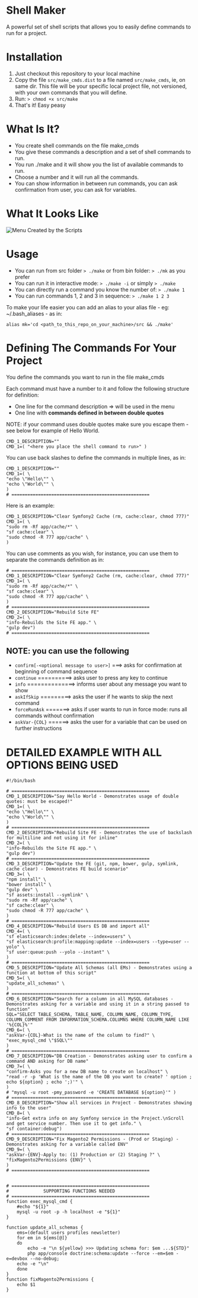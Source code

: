 # Shell Maker

A powerful set of shell scripts that allows you to easily define commands to run for a project.

# Installation

1. Just checkout this repository to your local machine  
1. Copy the file `src/make_cmds.dist` to a file named `src/make_cmds`, ie, on same dir. This file will be your specific local project file, not versioned, with your own commands that you will define.
1. Run: `> chmod +x src/make`
1. That's it! Easy peasy

# What Is It?

* You create shell commands on the file make_cmds
* You give these commands a description and a set of shell commands to run.
* You run ./make and it will show you the list of available commands to run.
* Choose a number and it will run all the commands.
* You can show information in between run commands, you can ask confirmation from user, you can ask for variables.  


# What It Looks Like

![Menu Created by the Scripts](/menu.png?raw=true "Menu Created by the Scripts")


# Usage

* You can run from src folder `> ./make` or from bin folder: `> ./mk` as you prefer  
* You can run it in interactive mode: `> ./make -i` or simply `> ./make`  
* You can directly run a command you know the number of: `> ./make 1`  
* You can run commands 1, 2 and 3 in sequence: `> ./make 1 2 3`  

To make your life easier you can add an alias to your alias file - eg: ~/.bash_aliases - as in:  

```shell
alias mk='cd <path_to_this_repo_on_your_machine>/src && ./make'
```

# Defining The Commands For Your Project  

You define the commands you want to run in the file make_cmds  

Each command must have a number to it and follow the following structure for definition:  

* One line for the command description => will be used in the menu
* One line with __commands defined in between double quotes__

NOTE: if your command uses double quotes make sure you escape them - see below for example of Hello World.  

```shell
CMD_1_DESCRIPTION=""
CMD_1=( "<here you place the shell command to run>" )
```

You can use back slashes to define the commands in multiple lines, as in:

```shell
CMD_1_DESCRIPTION=""
CMD_1=( \
"echo \"Hello\"" \
"echo \"World\"" \
)
# ====================================================
```

Here is an example:

```shell
CMD_1_DESCRIPTION="Clear Symfony2 Cache (rm, cache:clear, chmod 777)"
CMD_1=( \
"sudo rm -Rf app/cache/*" \
"sf cache:clear" \
"sudo chmod -R 777 app/cache" \
)
```
You can use comments as you wish, for instance, you can use them to separate the commands definition as in:

```shell
# ====================================================
CMD_1_DESCRIPTION="Clear Symfony2 Cache (rm, cache:clear, chmod 777)"
CMD_1=( \
"sudo rm -Rf app/cache/*" \
"sf cache:clear" \
"sudo chmod -R 777 app/cache" \
)
# ====================================================
CMD_2_DESCRIPTION="Rebuild Site FE"
CMD_2=( \
"info-Rebuilds the Site FE app." \
"gulp dev")
# ====================================================
```

## NOTE: you can use the following
* `confirm[-<optional message to user>]`  ===> asks for confirmation at beginning of command sequence
* `continue` ==========> asks user to press any key to continue
* `info` ==============> informs user about any message you want to show
* `askIfSkip` =========> asks the user if he wants to skip the next command
* `forceRunAsk` =======> asks if user wants to run in force mode: runs all commands without confirmation
* `askVar-{COL}` ======> asks the user for a variable that can be used on further instructions


# DETAILED EXAMPLE WITH ALL OPTIONS BEING USED

```shell
#!/bin/bash

# ====================================================
CMD_1_DESCRIPTION="Say Hello World - Demonstrates usage of double quotes: must be escaped!"
CMD_1=( \
"echo \"Hello\"" \
"echo \"World\"" \
)
# ====================================================
CMD_2_DESCRIPTION="Rebuild Site FE - Demonstrates the use of backslash for multiline and not using it for inline"
CMD_2=( \
"info-Rebuilds the Site FE app." \
"gulp dev")
# ====================================================
CMD_3_DESCRIPTION="Update the FE (git, npm, bower, gulp, symlink, cache clear) - Demonstrates FE build scenario"
CMD_3=( \
"npm install" \
"bower install" \
"gulp dev" \
"sf assets:install --symlink" \
"sudo rm -Rf app/cache" \
"sf cache:clear" \
"sudo chmod -R 777 app/cache" \
)
# ====================================================
CMD_4_DESCRIPTION="Rebuild Users ES DB and import all"
CMD_4=( \
"sf elasticsearch:index:delete --index=users" \
"sf elasticsearch:profile:mapping:update --index=users --type=user --yolo" \
"sf user:queue:push --yolo --instant" \
)
# ====================================================
CMD_5_DESCRIPTION="Update All Schemas (all EMs) - Demonstrates using a function at bottom of this script"
CMD_5=( \
"update_all_schemas" \
)
# ====================================================
CMD_6_DESCRIPTION="Search for a column in all MySQL databases - Demonstrates asking for a variable and using it in a string passed to function"
SQL="SELECT TABLE_SCHEMA, TABLE_NAME, COLUMN_NAME, COLUMN_TYPE, COLUMN_COMMENT FROM INFORMATION_SCHEMA.COLUMNS WHERE COLUMN_NAME LIKE '%{COL}%'"
CMD_6=( \
"askVar-{COL}-What is the name of the column to find?" \
"exec_mysql_cmd \"$SQL\""
)
# ====================================================
CMD_7_DESCRIPTION="DB Creation - Demonstrates asking user to confirm a command AND asking for DB name"
CMD_7=( \
"confirm-Asks you for a new DB name to create on localhost" \
"read -r -p 'What is the name of the DB you want to create? ' option ; echo ${option} ; echo ';)'" \
)
# "mysql -u root -pmy_password -e 'CREATE DATABASE ${option}'" )
# ====================================================
CMD_8_DESCRIPTION="Show all services in Project - Demonstrates showing info to the user"
CMD_8=( \
"info-Get extra info on any Symfony service in the Project.\nScroll and get service number. Then use it to get info." \
"sf container:debug")
# ====================================================
CMD_9_DESCRIPTION="Fix Magento2 Permissions - (Prod or Staging) - Demonstrates asking for a variable called ENV"
CMD_9=( \
"askVar-{ENV}-Apply to: (1) Production or (2) Staging ?" \
"fixMagento2Permissions {ENV}" \
)
# ====================================================


# ====================================================
#             SUPPORTING FUNCTIONS NEEDED
# ====================================================
function exec_mysql_cmd {
    #echo "${1}"
    mysql -u root -p -h localhost -e "${1}"
}

function update_all_schemas {
    ems=(default users profiles newsletter)
    for em in ${ems[@]}
    do
        echo -e "\n ${yellow} >>> Updating schema for: $em ...${STD}"
        php app/console doctrine:schema:update --force --em=$em -e=devbox --no-debug;
	echo -e "\n"
    done
}
function fixMagento2Permissions {
	echo $1
}
```

